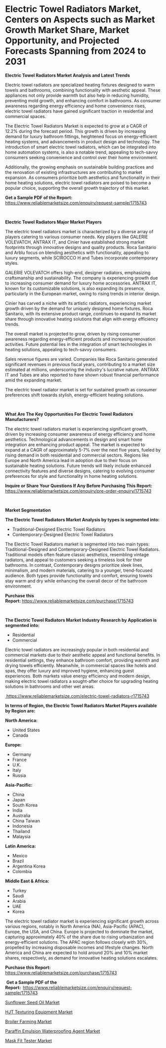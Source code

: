 <p><h1>Electric Towel Radiators Market, Centers on Aspects such as Market Growth Market Share, Market Opportunity, and Projected Forecasts Spanning from 2024 to 2031</h1></p><p><strong>Electric Towel Radiators Market Analysis and Latest Trends</strong></p>
<p><p>Electric towel radiators are specialized heating fixtures designed to warm towels and bathrooms, combining functionality with aesthetic appeal. These appliances not only provide warmth but also help in reducing humidity, preventing mold growth, and enhancing comfort in bathrooms. As consumer awareness regarding energy efficiency and home convenience rises, electric towel radiators have gained significant traction in residential and commercial spaces.</p><p>The Electric Towel Radiators Market is expected to grow at a CAGR of 12.2% during the forecast period. This growth is driven by increasing demand for luxury bathroom fittings, heightened focus on energy-efficient heating systems, and advancements in product design and technology. The introduction of smart electric towel radiators, which can be integrated into home automation systems, is also a notable trend, appealing to tech-savvy consumers seeking convenience and control over their home environment.</p><p>Additionally, the growing emphasis on sustainable building practices and the renovation of existing infrastructures are contributing to market expansion. As consumers prioritize both aesthetics and functionality in their home heating solutions, electric towel radiators are poised to become a popular choice, supporting the overall growth trajectory of this market.</p></p>
<p><strong>Get a Sample PDF of the Report:&nbsp;</strong> <a href="https://www.reliablemarketsize.com/enquiry/request-sample/1715743?utm_campaign=1105&utm_medium=2&utm_source=Github&utm_content=ia&utm_term=30102024&utm_id=electric-towel-radiators">https://www.reliablemarketsize.com/enquiry/request-sample/1715743</a></p>
<p>&nbsp;</p>
<p><strong>Electric Towel Radiators Major Market Players</strong></p>
<p><p>The electric towel radiators market is characterized by a diverse array of players catering to various consumer needs. Key players like GALERIE VOLEVATCH, ANTRAX IT, and Cinier have established strong market footprints through innovative designs and quality products. Roca Sanitario and Arblu focus on blending aesthetics with functionality, appealing to luxury segments, while SCIROCCO H and Tubes incorporate contemporary styles.</p><p>GALERIE VOLEVATCH offers high-end, designer radiators, emphasizing craftsmanship and sustainability. The company is experiencing growth due to increasing consumer demand for luxury home accessories. ANTRAX IT, known for its customizable solutions, is also expanding its presence, particularly in the European market, owing to rising trends in interior design.</p><p>Cinier has carved a niche with its artistic radiators, experiencing market growth driven by the demand for uniquely designed home fixtures. Roca Sanitario, with its extensive product range, continues to expand its market share through innovative heating solutions that align with energy efficiency trends.</p><p>The overall market is projected to grow, driven by rising consumer awareness regarding energy-efficient products and increasing renovation activities. Future potential lies in the integration of smart technologies in heating solutions, appealing to tech-savvy consumers.</p><p>Sales revenue figures are varied. Companies like Roca Sanitario generated significant revenues in previous fiscal years, contributing to a market size estimated at millions, underscoring the industry's lucrative nature. ANTRAX IT and Tubes are also reported to have shown robust financial performance amid the expanding market.</p><p>The electric towel radiator market is set for sustained growth as consumer preferences shift towards stylish, energy-efficient heating solutions.</p></p>
<p>&nbsp;</p>
<p><strong>What Are The Key Opportunities For Electric Towel Radiators Manufacturers?</strong></p>
<p><p>The electric towel radiators market is experiencing significant growth, driven by increasing consumer awareness of energy efficiency and home aesthetics. Technological advancements in design and smart home integration are enhancing product appeal. The market is expected to expand at a CAGR of approximately 5-7% over the next five years, fueled by rising demand in both residential and commercial sectors. Regions like Europe and North America lead in adoption due to their focus on sustainable heating solutions. Future trends will likely include enhanced connectivity features and diverse designs, catering to evolving consumer preferences for style and functionality in home heating solutions.</p></p>
<p><strong>Inquire or Share Your Questions If Any Before Purchasing This Report:</strong> <a href="https://www.reliablemarketsize.com/enquiry/pre-order-enquiry/1715743?utm_campaign=1105&utm_medium=2&utm_source=Github&utm_content=ia&utm_term=30102024&utm_id=electric-towel-radiators">https://www.reliablemarketsize.com/enquiry/pre-order-enquiry/1715743</a></p>
<p>&nbsp;</p>
<p><strong>Market Segmentation</strong></p>
<p><strong>The Electric Towel Radiators Market Analysis by types is segmented into:</strong></p>
<p><ul><li>Traditional-Designed Electric Towel Radiators</li><li>Contemporary-Designed Electric Towel Radiators</li></ul></p>
<p><p>The Electric Towel Radiators market is segmented into two main types: Traditional-Designed and Contemporary-Designed Electric Towel Radiators. Traditional models often feature classic aesthetics, resembling vintage radiators, and appeal to customers seeking a timeless look for their bathrooms. In contrast, Contemporary designs prioritize sleek lines, minimalism, and modern materials, catering to a younger, trend-focused audience. Both types provide functionality and comfort, ensuring towels stay warm and dry while enhancing the overall decor of the bathroom environment.</p></p>
<p><strong>Purchase this Report:&nbsp;</strong><a href="https://www.reliablemarketsize.com/purchase/1715743?utm_campaign=1105&utm_medium=2&utm_source=Github&utm_content=ia&utm_term=30102024&utm_id=electric-towel-radiators">https://www.reliablemarketsize.com/purchase/1715743</a></p>
<p>&nbsp;</p>
<p><strong>The Electric Towel Radiators Market Industry Research by Application is segmented into:</strong></p>
<p><ul><li>Residential</li><li>Commercial</li></ul></p>
<p><p>Electric towel radiators are increasingly popular in both residential and commercial markets due to their aesthetic appeal and functional benefits. In residential settings, they enhance bathroom comfort, providing warmth and drying towels efficiently. Meanwhile, in commercial spaces like hotels and spas, they offer luxury and improved hygiene, enhancing guest experiences. Both markets value energy efficiency and modern design, making electric towel radiators a sought-after choice for upgrading heating solutions in bathrooms and other wet areas.</p></p>
<p><a href="https://www.reliablemarketsize.com/electric-towel-radiators-r1715743?utm_campaign=1105&utm_medium=2&utm_source=Github&utm_content=ia&utm_term=30102024&utm_id=electric-towel-radiators">&nbsp;https://www.reliablemarketsize.com/electric-towel-radiators-r1715743</a></p>
<p><strong>In terms of Region, the Electric Towel Radiators Market Players available by Region are:</strong></p>
<p>
    <p> <strong> North America: </strong>
        <ul>
            <li>United States</li>
            <li>Canada</li>
        </ul>
        </p> 
    <p> <strong> Europe: </strong>
        <ul>
            <li>Germany</li>
            <li>France</li>
            <li>U.K.</li>
            <li>Italy</li>
            <li>Russia</li>
        </ul>
        </p> 
    <p> <strong> Asia-Pacific: </strong>
        <ul>
            <li>China</li>
            <li>Japan</li>
            <li>South Korea</li>
            <li>India</li>
            <li>Australia</li>
            <li>China Taiwan</li>
            <li>Indonesia</li>
            <li>Thailand</li>
            <li>Malaysia</li>
        </ul>
        </p> 
    <p> <strong> Latin America: </strong>
        <ul>
            <li>Mexico</li>
            <li>Brazil</li>
            <li>Argentina Korea</li>
            <li>Colombia</li>
        </ul>
        </p> 
    <p> <strong> Middle East & Africa: </strong>
        <ul>
            <li>Turkey</li>
            <li>Saudi</li>
            <li>Arabia</li>
            <li>UAE</li>
            <li>Korea</li>
        </ul>
    </p>
    </p>
<p><p>The electric towel radiator market is experiencing significant growth across various regions, notably in North America (NA), Asia-Pacific (APAC), Europe, the USA, and China. Europe is projected to dominate the market, capturing approximately 40% of the share due to rising urbanization and energy-efficient solutions. The APAC region follows closely with 30%, propelled by increasing disposable incomes and lifestyle changes. North America and China are expected to hold around 20% and 10% market shares, respectively, as demand for innovative heating solutions escalates.</p></p>
<p><strong>Purchase this Report: </strong><a href="https://www.reliablemarketsize.com/purchase/1715743?utm_campaign=1105&utm_medium=2&utm_source=Github&utm_content=ia&utm_term=30102024&utm_id=electric-towel-radiators">https://www.reliablemarketsize.com/purchase/1715743</a></p>
<p>&nbsp;<strong>Get a Sample PDF of the Report:&nbsp;&nbsp;</strong><a href="https://www.reliablemarketsize.com/enquiry/request-sample/1715743?utm_campaign=1105&utm_medium=2&utm_source=Github&utm_content=ia&utm_term=30102024&utm_id=electric-towel-radiators">https://www.reliablemarketsize.com/enquiry/request-sample/1715743</a></p>
<p><strong></strong></p>
<p><p><a href="https://www.linkedin.com/pulse/sunflower-seed-oil-market-revolution-2024-2031-trends-shaping-7ouxe?utm_campaign=1105&utm_medium=2&utm_source=Github&utm_content=ia&utm_term=30102024&utm_id=electric-towel-radiators">Sunflower Seed Oil Market</a></p><p><a href="https://issuu.com/reportprime-2/docs/hjt-texturing-equipment-market-size_6a01a8f6387435?utm_campaign=1105&utm_medium=2&utm_source=Github&utm_content=ia&utm_term=30102024&utm_id=electric-towel-radiators">HJT Texturing Equipment Market</a></p><p><a href="https://www.linkedin.com/pulse/broiler-farming-market-outlook-complete-industry-analysis-2024-i8vke?utm_campaign=1105&utm_medium=2&utm_source=Github&utm_content=ia&utm_term=30102024&utm_id=electric-towel-radiators">Broiler Farming Market</a></p><p><a href="https://github.com/judesaxav/Market-Research-Report-List-1/blob/main/paraffin-emulsion-waterproofing-agent-market.md?utm_campaign=1105&utm_medium=2&utm_source=Github&utm_content=ia&utm_term=30102024&utm_id=electric-towel-radiators">Paraffin Emulsion Waterproofing Agent Market</a></p><p><a href="https://issuu.com/reportprime-2/docs/mask-fit-tester-market-size-2030.pp_3ca601454a5631?utm_campaign=1105&utm_medium=2&utm_source=Github&utm_content=ia&utm_term=30102024&utm_id=electric-towel-radiators">Mask Fit Tester Market</a></p></p>